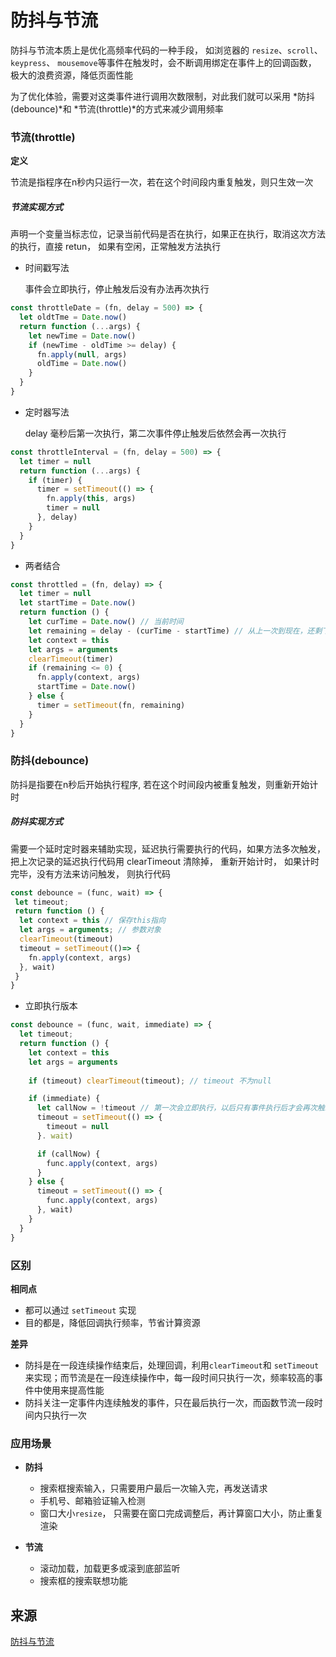 # 防抖与节流

防抖与节流本质上是优化高频率代码的一种手段， 如浏览器的 `resize`、`scroll`、`keypress`、 `mousemove`等事件在触发时，会不断调用绑定在事件上的回调函数， 极大的浪费资源，降低页面性能

为了优化体验，需要对这类事件进行调用次数限制，对此我们就可以采用 *防抖(debounce)*和 *节流(throttle)*的方式来减少调用频率

### 节流(throttle)

**定义**

节流是指程序在n秒内只运行一次，若在这个时间段内重复触发，则只生效一次

##### 节流实现方式

声明一个变量当标志位，记录当前代码是否在执行，如果正在执行，取消这次方法的执行，直接 retun， 如果有空闲，正常触发方法执行

- 时间戳写法

  事件会立即执行，停止触发后没有办法再次执行

```javascript
const throttleDate = (fn, delay = 500) => {
  let oldtTme = Date.now()
  return function (...args) {
    let newTime = Date.now()
    if (newTime - oldTime >= delay) {
      fn.apply(null, args)
      oldTime = Date.now()
    }
  } 
}
```

- 定时器写法
  
  delay 毫秒后第一次执行，第二次事件停止触发后依然会再一次执行

```javascript
const throttleInterval = (fn, delay = 500) => {
  let timer = null
  return function (...args) {
    if (timer) {
      timer = setTimeout(() => {
        fn.apply(this, args)
        timer = null
      }, delay)
    }
  } 
}
```

- 两者结合

```javascript
const throttled = (fn, delay) => {
  let timer = null
  let startTime = Date.now()
  return function () {
    let curTime = Date.now() // 当前时间
    let remaining = delay - (curTime - startTime) // 从上一次到现在，还剩下多少剩余时间
    let context = this
    let args = arguments
    clearTimeout(timer)
    if (remaining <= 0) {
      fn.apply(context, args)
      startTime = Date.now()
    } else {
      timer = setTimeout(fn, remaining)
    }
  }
}
```

### 防抖(debounce)

防抖是指要在n秒后开始执行程序, 若在这个时间段内被重复触发，则重新开始计时

##### 防抖实现方式

需要一个延时定时器来辅助实现，延迟执行需要执行的代码，如果方法多次触发，把上次记录的延迟执行代码用 clearTimeout 清除掉，
重新开始计时， 如果计时完毕，没有方法来访问触发， 则执行代码

```javascript
const debounce = (func, wait) => {
 let timeout;
 return function () {
  let context = this // 保存this指向
  let args = arguments; // 参数对象
  clearTimeout(timeout)
  timeout = setTimeout(()=> {
    fn.apply(context, args)
  }, wait)
 }
}
```

- 立即执行版本

```javascript
const debounce = (func, wait, immediate) => {
  let timeout;
  return function () {
    let context = this
    let args = arguments
    
    if (timeout) clearTimeout(timeout); // timeout 不为null

    if (immediate) {
      let callNow = !timeout // 第一次会立即执行，以后只有事件执行后才会再次触发
      timeout = setTimeout(() => {
        timeout = null
      }. wait)

      if (callNow) {
        func.apply(context, args)
      }
    } else {
      timeout = setTimeout(() => {
        func.apply(context, args)
      }, wait)
    }
  }
}
```

### 区别

**相同点**

- 都可以通过 `setTimeout` 实现
- 目的都是，降低回调执行频率，节省计算资源

**差异**

- 防抖是在一段连续操作结束后，处理回调，利用`clearTimeout`和 `setTimeout` 来实现；而节流是在一段连续操作中，每一段时间只执行一次，频率较高的事件中使用来提高性能
- 防抖关注一定事件内连续触发的事件，只在最后执行一次，而函数节流一段时间内只执行一次

### 应用场景

- **防抖**
  
  - 搜索框搜索输入，只需要用户最后一次输入完，再发送请求
  - 手机号、邮箱验证输入检测
  - 窗口大小`resize`， 只需要在窗口完成调整后，再计算窗口大小，防止重复渲染

- **节流**
  
  - 滚动加载，加载更多或滚到底部监听
  - 搜索框的搜索联想功能

## 来源

[防抖与节流](https://vue3js.cn/interview/JavaScript/debounce_throttle.html#%E4%BA%8C%E3%80%81%E5%8C%BA%E5%88%AB)
